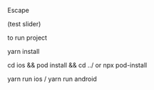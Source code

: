 Escape

(test slider)

to run project

yarn install

cd ios && pod install && cd ../  or npx pod-install

yarn run ios / yarn run android

